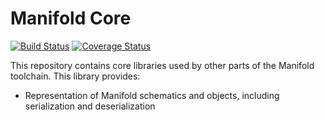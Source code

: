 Manifold Core
====

[![Build Status](https://travis-ci.org/manifold-lang/manifold.svg?branch=master)](https://travis-ci.org/manifold-lang/manifold)
[![Coverage Status](https://img.shields.io/coveralls/manifold-lang/manifold.svg)](https://coveralls.io/r/manifold-lang/manifold)

This repository contains core libraries used by other parts of the Manifold toolchain.
This library provides:

* Representation of Manifold schematics and objects, including serialization and deserialization
